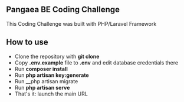 ## Pangaea BE Coding Challenge

This Coding Challenge was built with PHP/Laravel Framework

## How to use

- Clone the repository with __git clone__
- Copy __.env.example__ file to __.env__ and edit database credentials there
- Run __composer install__
- Run __php artisan key:generate__
- Run __php artisan migrate
- Run __php artisan serve__ 
- That's it: launch the main URL

